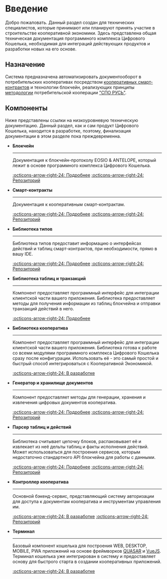 # Введение
Добро пожаловать. Данный раздел создан для технических специалистов, которые принимают или планируют принять участие в строительстве кооперативной экономики. Здесь представлена общая техническая документация программного комплекса Цифрового Кошелька, необходимая для интеграций действующих продуктов и разработки новых на его основе.

## Назначение
Система предназначена автоматизировать документооборот в потребительских кооперативах посредством [кооперативных смарт-контрактов](/#-) и технологии блокчейн, реализующих принципы [методологии](/metodology) потребительской кооперации ["СПО РУСЬ"](https://союз-русь.рф/).  

<!-- Запуская программный комплекс Цифрового Кошелька и подключаясь к Кооперативной Экономике, вы поддерживаете создание справедливого мира единого сознания без ссудного процента и циклических кризисов перепроизводства долга. [Подробнее](/). -->

## Компоненты
Ниже представлены ссылки на низкоуровневую техническую документацию. Данный раздел, как и сам продукт Цифрового Кошелька, находится в разработке, поэтому, финализация документации в этом разделе пока преждевременна. 

<!-- [Смарт-контракты](#){ .md-button .md-button--primary } [Блокчейн](#){ .md-button .md-button--primary } [API](#){ .md-button .md-button--primary } [Библиотека типов](#){ .md-button .md-button--primary } [Генератор документов](#){ .md-button .md-button--primary }  -->

<div class="grid cards" markdown>

-   __Блокчейн__

    ---

    Документация к блокчейн-протоколу EOSIO & ANTELOPE, который лежит в основе программного комплекса Цифрового Кошелька. 

    [:octicons-arrow-right-24: Подробнее](#)
    [:octicons-arrow-right-24: Репозиторий](#)


-   __Смарт-контракты__

    ---

    Документация к кооперативным смарт-контрактам. 

    [:octicons-arrow-right-24: Подробнее](#)
    [:octicons-arrow-right-24: Репозиторий](#)

-   __Библиотека типов__

    ---

    Библиотека типов предоставит информацию о интерфейсах действий и таблиц смарт-контрактов, при необходимости, прямо в вашу IDE.

    [:octicons-arrow-right-24: Подробнее](#)
    [:octicons-arrow-right-24: Репозиторий](#)


-   __Библиотека таблиц и транзакций__

    ---

    Компонент предоставляет программный интерфейс для интеграции клиентской части вашего приложения. Библиотека предоставляет методы для получения информации из таблиц блокчейна и отправки транзакций действий в него.  

    [:octicons-arrow-right-24: Подробнее](https://wharfkit.com/)


-   __Библиотека кооператива__

    ---

    Компонент предоставляет программный интерфейс для интеграции клиентской части вашего приложения. Библиотека готова к работе со всеми модулями программного комплекса Цифрового Кошелька сразу после конфигурации. Использовать её - это самый простой и быстрый способ интегрироваться с Кооперативной Экономикой. 

    [:octicons-arrow-right-24: В разработке](#)


-   __Генератор и хранилище документов__

    ---

    Компонент предоставляет методы для генерации, хранения и извлечения цифровых документов кооператива. 

    [:octicons-arrow-right-24: Подробнее](#)
    [:octicons-arrow-right-24: Репозиторий](#)

-   __Парсер таблиц и действий__

    ---

    Библиотека считывает цепочку блоков, распаковывает её и извлекает из неё дельты таблиц и факты исполнения действий. Может использоваться для построения сервисов, которым недостаточно стандартного API блокчейна для работы с данными. 

    [:octicons-arrow-right-24: Подробнее](#)
    [:octicons-arrow-right-24: Репозиторий](#)


-   __Контроллер кооператива__

    ---

    Основной бэкенд-сервис, представляющий систему авторизации для доступа к документам кооператива и инструментам управления им. 

    [:octicons-arrow-right-24: В разработке](#)
    [:octicons-arrow-right-24: Репозиторий](#)


-   __Терминал__

    ---

    Базовый компонент кошелька для построения WEB, DESKTOP, MOBILE, PWA приложений на основе фреймворков [QUASAR](https://quasar.dev) и [VueJS](https://vuejs.org). Терминал кошелька уже интегрирован в систему и предоставляет основу для быстрого старта в создании кооперативных приложений. 

    [:octicons-arrow-right-24: В разработке](#)
    

</div>


<!-- 

## Архитектура доступа

Архитектура доступа к Цифровому Кооперативу принципиально состоит из двух слоёв: 

- Публичный слой хранит кооперативные смарт-контракты, аккаунты пользователей и свод программных правил бизнес-логики системы, написанные на языке C/C++. Бизнес логика смарт-контрактов едина для всех кооперативов системы и поставляется вместе с нодой блокчейна в процессе её синхронизации. Блокчейн не хранит никакую чувствительную личную информацию пользователей или кооперативов, а только лишь обезличенные и стандартизированные правила участия в кооперативной экономике. Авторизация производится посредством проверки прав доступа на основе цифровой подписи идентификатора аккаунта пользователя. 

- Приватный слой хранит личную информацию пользователей конкретных кооператива. Все кооперативы запускаются на выделенных серверах, где каждый кооператив контролирует свои данные самостоятельно, и никто кроме него не имеет доступа к его данным, если это не предусмотрено. В этом слое хранится реестр пайщиков, их заявлений и решений совета. Никто кроме совета не имеет доступа к этому хранилищу. Авторизация производится посредством проверки прав доступа на основе JWT-токена, извлекаемого из приватного ключа пользователя. 

Таким образом, для каждого пользователя в системе есть как минимум две точки авторизации и две базы данных. 


## Подготовка
Для того, чтобы начать работу с системой, вам потребуется подготовить соответствующее программное окружение. 


### Блокчейн 
Запуск блокчейна осуществляется посредством сборки из исходного кода репозитория или запуском контейнера. Запуск блокчейна может осуществляться в нескольких режимах для разных целей: 

- режим локального тестнета. Здесь запускается "чистый" блокчейн, в котором могут быть развернуты смарт-контракты для тестов. Эта сборка необходима разработчикам смарт-контрактов и делегатам, которые тестируют их перед обновлением согласно [протоколу](/protocols). 

- режим рабочей сети. Здесь запускается блокчейн для синхронизации с основной сетью. Режим используется делегатами для того, чтобы принимать участие в производстве блоков, а также, API-нодами, которые могут являться доверенными источниками данных для кооперативов. 

- режим тестовой сети. Режим аналогичен рабочей сети, только в любой момент сеть может быть перезагружена. Используется разработчикам для тестов в обход необходимости полной установки всех смарт-контрактов и их инициализации согласно протоколу. 


Мы здесь и далее будем рассматривать режим запуска локального тестнета в окружении операционной системы UBUNTU 22.04. Если вам требуется синхронизировать блокчейн с рабочей сетью или тестнетом, пожалуйста, обратитесь к [протоколу синхронизации](/protocol/sync) за дополнительными инструкциями.


__Запуск из контейнера__
Для запуска блокчейна из контейнера вам потребуется установленный [docker](https://docker.io). После установки для своей операционной системы, предварительно создаём папку для блокчейна, его конфига и данных: 
```
mkdir $HOME/blockchain
mkdir $HOME/blockchain/config
mkdir $HOME/blockchain/eosio-wallet
``` 

Создаём файл конфига
```
touch $HOME/blockchain/config/config.ini
```

И помещаем в него конфигурацию:
```
# подключаем плагины
plugin = eosio::chain_plugin
plugin = eosio::producer_plugin
plugin = eosio::chain_api_plugin
plugin = eosio::http_plugin
plugin = eosio::producer_api_plugin
plugin = eosio::state_history_plugin

# устанавливаем системного производителя блоков и его ключи
producer-name = eosio

# это стардартные ключи для локального тестнета
signature-provider = EOS6MRyAjQq8ud7hVNYcfnVPJqcVpscN5So8BhtHuGYqET5GDW5CV=KEY:5KQwrPbwdL6PhXujxW37FSSQZ1JiwsST4cqQzDeyXtP79zkvFD3

# включаем режим производства блоков
enable-stale-production = true

# устанавливаем предельное время исполнения транзакции в микросекундах
max-transaction-time = 300000
abi-serializer-max-time-ms = 30000
http-max-response-time-ms = 30000

# открываем порт для подключения командного кошелька
http-server-address = 0.0.0.0:8888

# подключаем вывод консоли контрактов в лог ноды
contracts-console = true

# подключаем трассировку истории состояния
trace-history = true
state-history-endpoint = 0.0.0.0:8080

```

После чего, производим запуск контейнера: 
```
docker run --name node -d -p 8888:8888 -p 8080:8080 \-v $HOME/blockchain/data:/mnt/dev/data \-v $HOME/blockchain/config:/mnt/dev/config \-v $HOME/blockchain/eosio-wallet:/root/eosio-wallet \dicoop/leap_v4.0.5 \/bin/bash -c '/usr/local/bin/nodeos -d /mnt/dev/data --config-dir /mnt/dev/config --disable-replay-opts'
```

В результате запуска, в логах контейнера вы увидите процесс производства блоков: 

![screen_blocks2.jpg](assets/screen_blocks2.jpg)



__Сборка из исходников__
Инструкция сборки из исходного кода описана в [репозитории](https://github.com/copenomics/blockchain). 



### Смарт-контракты
Для того, чтобы компилировать смарт-контракты, вам потребуется пакет [Contract Develpment Tools](https://github.com/copenomics/cdt). Его также можно установить из контейнера или собрать из исходников. 

__Запуск из контейнера__
Для запуска из контейнера создайте папку, в которой будут находится смарт-контракты:

```
mkdir $HOME/contracts
```

Выполните команду для запуска контейнера:
```
docker run -it --name cdt \
  --volume $HOME/contracts:/project \
  -w /project \
  dicoop/cdt_v4.1.0 /bin/bash
```

Теперь вы находитесь в контейнере и директории с вашими контрактами, которые можете компилировать. Подробнее о работе с контрактами и командным кошельком смотри соответствующий раздел. 

__Сборка из исходников__
Процесс сборки CDT из исходного кода описан в [репозитории](https://github.com/copenomics/cdt).


### Бэкенд
Для программной работы с любым кооперативом вам потребуется бэкенд-контроллер. Контроллер - это проприетарный программный комплекс, который распространяется по лицензии CC BY-NC-SA 4.0 для кооперативов, подключенных к системе. 

Если вы разрабатываете программное обеспечение для уже подключенного к системе кооператива, то запросите доступ к репозиторию контроллера у председателя или воспользуйтесь публичным контроллером тестового кооператива, который доступен для разработчиков по ссылке: https://docs.copenomics.world/controller. 

### Фронтенд
Для разработки фронтенда, вы можете использовать любой javascript-подобный фреймворк и подключить его с помощью прилагающихся библиотек к контроллеру и блокчейну. 

Мы поставляем проприетарное программное обеспечение мультиплатформенного терминала доступа на основе фреймворка QUASAR по лицензии CC BY-NC-SA 4.0 для кооперативов, подключенных к системе. 

Запросите доступ к репозиторию терминала у председателя действующего кооператива или воспользуйтесь начальным скелетоном для начала новой разработки по ссылке: https://github.com/copenomics/terminal-skeleton. 


### Кошелёк
Если Ваш кооператив уже подключен к системе, то у вас есть идентификатор кооператива и приватный ключ доступа, с помощью которого, мы уже можете начать строительство своего кооперативного приложения. Для этого, как минимум, вам необходимо инициализировать кошелёк с приватным ключом для подписи действий смарт-контрактов. 

Мы рекомендуем использовать ![SDK Wharfkit](https://wharfkit.com). 

Инструкция подготовки: 

```
import { Session } from "@wharfkit/session"
import { WalletPluginPrivateKey } from "@wharfkit/wallet-plugin-privatekey"

const args = {
  chain: {
    id: "73e4385a2708e6d7048834fbc1079f2fabb17b3c125b146af438971e90716c4d",
    url: "https://testnet.copenomics.world",
  },
  actor: "tester111111",
  permission: "active",
  walletPlugin: new WalletPluginPrivateKey(
    "5Jtoxgny5tT7NiNFp1MLogviuPJ9NniWjnU4wKzaX4t7pL4kJ8s"
  ),
}

const options = {
  // Additional options
}

const session = new Session(args, options)
```

Теперь вы можете применять сформированную сессию для отправки транзакций в любые смарт-контракты системы. Для чтения же информации из таблиц блокчейна вам потребуется ApiClient: 

```
import { APIClient } from "@wharfkit/antelope"

const client = new APIClient({
  url: "https://testnet.copenomics.world",
})
```

Теперь вы можете получать информацию о состоянии блокчейна и его таблиц: 
```
client.v1.chain.get_info().then((response) => {
  console.log(response)
})
```

Все доступные действия в смарт-контрактах и таблицах ЦК можно найти в пакете документации ![cooptypes](/cooptypes). Подробнее о том, как совершать транзакции и получать информацию из таблиц, смотри в документации ![wharfkit](https://wharfkit.com)


## Методы действий
Теперь, когда подготовка завершена, мы можем перейти к основной части - методам управления цифровым кооперативом. Начнём с самого начала. У Вас есть потребительский кооператив, который подключился к системе ![на сайте](/connect). 

### Совет
При подключении цифрового кооператива председателю и членам совета были выданы ключи и права доступа, с помощью которых они могут управлять кооперативом. Рассмотрим основные процессы управления. 

## Вход
Для того, чтобы иметь возможность совершать действия управления, членам совета, да и просто пайщикам, необходимо войти в бэкенд кооператива. Фронтенд обеспечивает вход автоматически, но поскольку эта документация для разработчиков и инженеров, то давайте детально рассмотрим процесс. 

При регистрации пайщику / члену совета / председателю был выдан идентификатор аккаунта и ключ доступа. Они, как пара, используются для входа в систему кооператива. 

## Получить повестку



## Администраторы

## Регистрация аккаунта

## Приём пайщика

## Получение таблиц

## Получение документов

## Получение истории

## Получение пользователей

## Получение повестки

## Голосование по вопросам

## Протокол собрания

## Общее собрание

## Создание кооперативного участка

## Управление

## Стать делегатом

 -->

<!-- - Регистрация пайщика
- Создать документ
- Восстановить документ
- Получить каталог документов
- 
 -->


<!-- 

Данная документация предоставляет техническое описание экосистемы Цифрового Кооператива. Экосистема базируется на технологиях блокчейна и смарт-контрактов, создавая стандартизированное окружение для ведения онлайн деятельности в соответствии с законодательством.

Цифровой Кооператив соединяет принципы кооперативного движения с возможностями блокчейн технологий. Стандартизированные смарт-контракты обеспечивают автоматизацию и прозрачность процессов, соответствуя нормам законодательства.

Подробнее о ЦЭ тут потом.

**Ключевые характеристики:**

- Прозрачность: Все операции внутри кооператива являются открытыми для проверки участниками.
- Стандартизация: Экосистема предоставляет унифицированные инструменты для работы, адаптируемые под различные нужды.
- Соответствие законам: Смарт-контракты разработаны с учетом требований законодательства.
- Открытый код: Экосистема включает в себя репозитории, обозреватели документов и маркетплейсы, делая цифровые решения доступными всем участникам.
- Цифровые подписи: Все операции подтверждаются и защищаются с помощью цифровых подписей, гарантируя их подлинность и безопасность.

... дополнить и развернуть

## Подключить кооператив

Вы можете подключить свой кооператив к платформе цифровой экономики. Для подключения, вам необходимо заполнить заявление на вступление у одного из верифицированных кооперативов на платформе:

!!! note "Список верифицированных регистраторов"

Подключение к цифровой экономике осуществляется с помощью веб-клиента (сайта, мобильного или десктопного приложения), которые поставляются кооперативами для кооперативов. Некоторые клиенты можно получить в маркетплейсе сразу после регистрации юридического лица на платформе:

[Открыть маркетплейс](#){ .md-button .md-button--primary }
 -->
